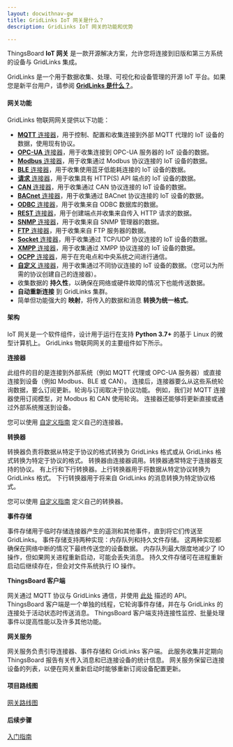 ```yaml
---
layout: docwithnav-gw
title: GridLinks IoT 网关是什么？
description: GridLinks IoT 网关的功能和优势

---
```


ThingsBoard **IoT 网关** 是一款开源解决方案，允许您将连接到旧版和第三方系统的设备与 GridLinks 集成。

GridLinks 是一个用于数据收集、处理、可视化和设备管理的开源 IoT 平台。如果您是新平台用户，请参阅 [**GridLinks 是什么？**](/docs/getting-started-guides/what-is-thingsboard/)。

<object width="95%" data="/images/gateway/python-gateway-animd-ff.svg"></object>

#### 网关功能

 GridLinks 物联网网关提供以下功能：

- [**MQTT** 连接器](/docs/iot-gateway/config/mqtt/)，用于控制、配置和收集连接到外部 MQTT 代理的 IoT 设备的数据，使用现有协议。
- [**OPC-UA** 连接器](/docs/iot-gateway/config/opc-ua/)，用于收集连接到 OPC-UA 服务器的 IoT 设备的数据。
- [**Modbus** 连接器](/docs/iot-gateway/config/modbus/)，用于收集通过 Modbus 协议连接的 IoT 设备的数据。
- [**BLE** 连接器](/docs/iot-gateway/config/ble/)，用于收集使用蓝牙低能耗连接的 IoT 设备的数据。
- [**请求** 连接器](/docs/iot-gateway/config/request/)，用于收集具有 HTTP(S) API 端点的 IoT 设备的数据。
- [**CAN** 连接器](/docs/iot-gateway/config/can/)，用于收集通过 CAN 协议连接的 IoT 设备的数据。
- [**BACnet** 连接器](/docs/iot-gateway/config/bacnet/)，用于收集通过 BACnet 协议连接的 IoT 设备的数据。
- [**ODBC** 连接器](/docs/iot-gateway/config/odbc/)，用于收集来自 ODBC 数据库的数据。
- [**REST** 连接器](/docs/iot-gateway/config/rest/)，用于创建端点并收集来自传入 HTTP 请求的数据。
- [**SNMP** 连接器](/docs/iot-gateway/config/snmp/)，用于收集来自 SNMP 管理器的数据。
- [**FTP** 连接器](/docs/iot-gateway/config/ftp/)，用于收集来自 FTP 服务器的数据。
- [**Socket** 连接器](/docs/iot-gateway/config/socket/)，用于收集通过 TCP/UDP 协议连接的 IoT 设备的数据。
- [**XMPP** 连接器](/docs/iot-gateway/config/xmpp/)，用于收集通过 XMPP 协议连接的 IoT 设备的数据。
- [**OCPP** 连接器](/docs/iot-gateway/config/ocpp/)，用于在充电点和中央系统之间进行通信。
- [**自定义** 连接器](/docs/iot-gateway/custom/)，用于收集通过不同协议连接的 IoT 设备的数据。（您可以为所需的协议创建自己的连接器）。
- 收集数据的 **持久性**，以确保在网络或硬件故障的情况下也能传送数据。
- **自动重新连接** 到 GridLinks 集群。
- 简单但功能强大的 **映射**，将传入的数据和消息 **转换为统一格式**。


#### 架构

IoT 网关是一个软件组件，设计用于运行在支持 **Python 3.7+** 的基于 Linux 的微型计算机上。
 GridLinks 物联网网关的主要组件如下所示。

**连接器**

此组件的目的是连接到外部系统（例如 MQTT 代理或 OPC-UA 服务器）或直接连接到设备（例如 Modbus、BLE 或 CAN）。
连接后，连接器要么从这些系统轮询数据，要么订阅更新。轮询与订阅取决于协议功能。
例如，我们对 MQTT 连接器使用订阅模型，对 Modbus 和 CAN 使用轮询。
连接器还能够将更新直接或通过外部系统推送到设备。

您可以使用 [自定义指南](/docs/iot-gateway/custom/) 定义自己的连接器。

**转换器**

转换器负责将数据从特定于协议的格式转换为 GridLinks 格式或从 GridLinks 格式转换为特定于协议的格式。
转换器由连接器调用。转换器通常特定于连接器支持的协议。
有上行和下行转换器。上行转换器用于将数据从特定协议转换为 GridLinks 格式。
下行转换器用于将来自 GridLinks 的消息转换为特定协议格式。

您可以使用 [自定义指南](/docs/iot-gateway/custom/#step-4-define-converter-implementation/) 定义自己的转换器。

**事件存储**

事件存储用于临时存储连接器产生的遥测和其他事件，直到将它们传送至 GridLinks。
事件存储支持两种实现：内存队列和持久文件存储。
这两种实现都确保在网络中断的情况下最终传送您的设备数据。
内存队列最大限度地减少了 IO 操作，但如果网关进程重新启动，可能会丢失消息。
持久文件存储可在进程重新启动后继续存在，但会对文件系统执行 IO 操作。

**ThingsBoard 客户端**

网关通过 MQTT 协议与 GridLinks 通信，并使用 [此处](/docs/reference/gateway-mqtt-api/) 描述的 API。
ThingsBoard 客户端是一个单独的线程，它轮询事件存储，并在与 GridLinks 的连接处于活动状态时传送消息。
ThingsBoard 客户端支持连接性监控、批量处理事件以提高性能以及许多其他功能。

**网关服务**

网关服务负责引导连接器、事件存储和 GridLinks 客户端。
此服务收集并定期向 ThingsBoard 报告有关传入消息和已连接设备的统计信息。
网关服务保留已连接设备的列表，以便在网关重新启动时能够重新订阅设备配置更新。

#### 项目路线图

<p><a href="/docs/iot-gateway/roadmap/" class="button">网关路线图</a></p>

#### 后续步骤

<p><a href="/docs/iot-gateway/getting-started/" class="button">入门指南</a></p>